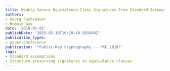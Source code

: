 ```yaml
---
title: Weakly Secure Equivalence-Class Signatures from Standard Assumptions
authors:
- Georg Fuchsbauer
- Romain Gay
date: '2018-01-01'
publishDate: '2025-05-18T16:29:49.591884Z'
publication_types:
- paper-conference
publication: '*Public-Key Cryptography -- PKC 2018*'
tags:
- Standard assumptions
- Structure-preserving signatures on equivalence classes
---
```

